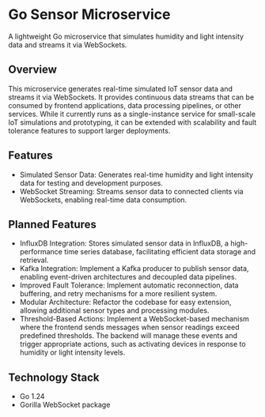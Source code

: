 # Go Sensor Microservice

A lightweight Go microservice that simulates humidity and light intensity data and streams it via WebSockets.

## Overview

This microservice generates real-time simulated IoT sensor data and streams it via WebSockets. It provides continuous data streams that can be consumed by frontend applications, data processing pipelines, or other services. While it currently runs as a single-instance service for small-scale IoT simulations and prototyping, it can be extended with scalability and fault tolerance features to support larger deployments.

## Features

- Simulated Sensor Data: Generates real-time humidity and light intensity data for testing and development purposes.
- WebSocket Streaming: Streams sensor data to connected clients via WebSockets, enabling real-time data consumption.

## Planned Features

- InfluxDB Integration: Stores simulated sensor data in InfluxDB, a high-performance time series database, facilitating efficient data storage and retrieval.
- Kafka Integration: Implement a Kafka producer to publish sensor data, enabling event-driven architectures and decoupled data pipelines.
- Improved Fault Tolerance: Implement automatic reconnection, data buffering, and retry mechanisms for a more resilient system.
- Modular Architecture: Refactor the codebase for easy extension, allowing additional sensor types and processing modules.
- Threshold-Based Actions: Implement a WebSocket-based mechanism where the frontend sends messages when sensor readings exceed predefined thresholds. The backend will manage these events and trigger appropriate actions, such as activating devices in response to humidity or light intensity levels.

## Technology Stack

- Go 1.24
- Gorilla WebSocket package
